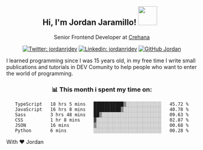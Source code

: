<div align="center">
<h2 style="margin-right:10px;">Hi, I'm Jordan Jaramillo! <img src="https://media.giphy.com/media/Wj7lNjMNDxSmc/source.gif" width="50" > </h2>

<p>Senior Frontend Developer at <a href="https://www.crehana.com/">Crehana</a></p>

[![Twitter: jordanrjdev](https://img.shields.io/twitter/follow/jordanrjdev?style=social)](https://twitter.com/jordanrjdev)
[![Linkedin: jordanrjdev](https://img.shields.io/badge/-jordanrjdev-blue?style=flat-square&logo=Linkedin&logoColor=white&link=https://www.linkedin.com/in/jordanrjdev/)](https://www.linkedin.com/in/jordanrjdev/)
[![GitHub Jordan](https://img.shields.io/github/followers/jnadroj?label=follow&style=social)](https://github.com/jnadroj)

</div>
I learned programming since I was 15 years old, in my free time I write small publications and tutorials in DEV Comunity to help people who want to enter the world of programming.

<div align="center">

### 📊 **This month i spent my time on:**

<!--START_SECTION:waka-->

```text
TypeScript   18 hrs 5 mins   ███████████▒░░░░░░░░░░░░░   45.72 %
JavaScript   16 hrs 8 mins   ██████████▒░░░░░░░░░░░░░░   40.78 %
Sass         3 hrs 48 mins   ██▒░░░░░░░░░░░░░░░░░░░░░░   09.63 %
CSS          1 hr 8 mins     ▓░░░░░░░░░░░░░░░░░░░░░░░░   02.87 %
JSON         16 mins         ▒░░░░░░░░░░░░░░░░░░░░░░░░   00.68 %
Python       6 mins          ░░░░░░░░░░░░░░░░░░░░░░░░░   00.28 %
```

<!--END_SECTION:waka-->

</div>

With ❤️ Jordan
